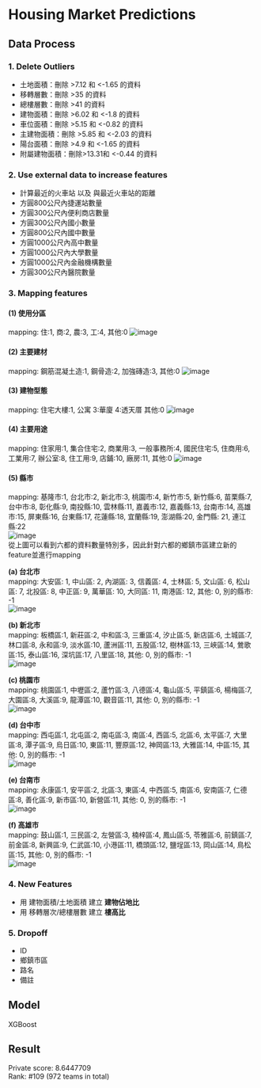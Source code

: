 # Housing Market Predictions
## Data Process
### 1. Delete Outliers
- 土地面積：刪除 >7.12 和 <-1.65 的資料
- 移轉層數：刪除 >35 的資料
- 總樓層數：刪除 >41 的資料
- 建物面積：刪除 >6.02 和 <-1.8 的資料
- 車位面積：刪除 >5.15 和 <-0.82 的資料
- 主建物面積：刪除 >5.85 和 <-2.03 的資料
- 陽台面積：刪除 >4.9 和 <-1.65 的資料
- 附屬建物面積：刪除>13.31和 <-0.44 的資料

### 2. Use external data to increase features
- 計算最近的火車站	以及 與最近火車站的距離  
- 方圓800公尺內捷運站數量  
- 方圓300公尺內便利商店數量 	  
- 方圓300公尺內國小數量    
- 方圓800公尺內國中數量    
- 方圓1000公尺內高中數量	   
- 方圓1000公尺內大學數量    
- 方圓1000公尺內金融機構數量   
- 方圓300公尺內醫院數量   

### 3. Mapping features
#### (1) 使用分區
mapping: 住:1, 商:2, 農:3, 工:4, 其他:0
![image](https://github.com/Jellyfish0427/Housing-Market-Predictions/assets/128220508/fd881209-f036-42d7-a935-10375a0bab31)  

#### (2) 主要建材
mapping: 鋼筋混凝土造:1, 鋼骨造:2, 加強磚造:3, 其他:0
![image](https://github.com/Jellyfish0427/Housing-Market-Predictions/assets/128220508/0a456166-c766-465a-ba1e-7a9e1c28b14e)

#### (3) 建物型態
mapping: 住宅大樓:1, 公寓 3:華廈 4:透天厝 其他:0
![image](https://github.com/Jellyfish0427/Housing-Market-Predictions/assets/128220508/1026becc-a79c-4cc6-885c-931ccdcc4404)

#### (4) 主要用途 
mapping: 住家用:1, 集合住宅:2, 商業用:3, 一般事務所:4, 國民住宅:5, 住商用:6, 工業用:7, 辦公室:8, 住工用:9, 店鋪:10, 廠房:11, 其他:0
![image](https://github.com/Jellyfish0427/Housing-Market-Predictions/assets/128220508/cb82c84e-516d-4d23-99be-20a8ff42de84)

#### (5) 縣市
mapping: 基隆市:1, 台北市:2, 新北市:3, 桃園市:4, 新竹市:5, 新竹縣:6, 苗栗縣:7, 台中市:8, 彰化縣:9, 南投縣:10, 雲林縣:11, 嘉義市:12, 嘉義縣:13, 台南市:14, 高雄市:15, 屏東縣:16, 台東縣:17, 花蓮縣:18, 宜蘭縣:19, 澎湖縣:20, 金門縣: 21, 連江縣:22  
![image](https://github.com/Jellyfish0427/Housing-Market-Predictions/assets/128220508/c3d5eced-c89a-4483-86f9-22dd3881d1d1)  
從上圖可以看到六都的資料數量特別多，因此針對六都的鄉鎮市區建立新的feature並進行mapping

**(a) 台北市**  
mapping: 大安區: 1, 中山區: 2, 內湖區: 3, 信義區: 4, 士林區: 5, 文山區: 6, 松山區: 7, 北投區: 8, 中正區: 9, 萬華區: 10, 大同區: 11, 南港區: 12, 其他: 0, 別的縣市: -1  
![image](https://github.com/Jellyfish0427/Housing-Market-Predictions/assets/128220508/c2c64321-e4ab-494d-a1ae-7bc9875ff122)  

**(b) 新北市**  
mapping: 板橋區:1, 新莊區:2, 中和區:3, 三重區:4, 汐止區:5, 新店區:6, 土城區:7, 林口區:8, 永和區:9, 淡水區:10, 蘆洲區:11, 五股區:12, 樹林區:13, 三峽區:14, 鶯歌區:15, 泰山區:16, 深坑區:17, 八里區:18, 其他: 0, 別的縣市: -1  
![image](https://github.com/Jellyfish0427/Housing-Market-Predictions/assets/128220508/9147ee52-a8b6-4a3c-8167-7efdde32a9b4)


**(c) 桃園市**  
mapping: 桃園區:1, 中壢區:2, 蘆竹區:3, 八德區:4, 龜山區:5, 平鎮區:6, 楊梅區:7, 大園區:8, 大溪區:9, 龍潭區:10, 觀音區:11, 其他: 0, 別的縣市: -1   
![image](https://github.com/Jellyfish0427/Housing-Market-Predictions/assets/128220508/65ec033f-e307-42b2-b306-3ecbd8f07046)

**(d) 台中市**  
mapping: 西屯區:1, 北屯區:2, 南屯區:3, 南區:4, 西區:5, 北區:6, 太平區:7, 大里區:8, 潭子區:9, 烏日區:10, 東區:11, 豐原區:12, 神岡區:13, 大雅區:14, 中區:15, 其他: 0, 別的縣市: -1   
![image](https://github.com/Jellyfish0427/Housing-Market-Predictions/assets/128220508/d4941a38-f93a-4ae6-b8d1-a453599f3234)

**(e) 台南市**  
mapping: 永康區:1, 安平區:2, 北區:3, 東區:4, 中西區:5, 南區:6, 安南區:7, 仁德區:8, 善化區:9, 新市區:10, 新營區:11, 其他: 0, 別的縣市: -1   
![image](https://github.com/Jellyfish0427/Housing-Market-Predictions/assets/128220508/cdd5f43b-e096-4412-bdf3-a53210f8ac05)


**(f) 高雄市**  
mapping: 鼓山區:1, 三民區:2, 左營區:3, 楠梓區:4, 鳳山區:5, 苓雅區:6, 前鎮區:7, 前金區:8, 新興區:9, 仁武區:10, 小港區:11, 橋頭區:12, 鹽埕區:13, 岡山區:14, 鳥松區:15, 其他: 0, 別的縣市: -1   
![image](https://github.com/Jellyfish0427/Housing-Market-Predictions/assets/128220508/e1d45ee1-21e1-40f5-b76b-b29236283a64)

### 4. New Features
- 用 建物面積/土地面積 建立 **建物佔地比**
- 用 移轉層次/總樓層數 建立 **樓高比**

### 5. Dropoff 
- ID
- 鄉鎮市區
- 路名
- 備註

## Model
XGBoost

## Result
Private score: 8.6447709  
Rank: #109 (972 teams in total)


